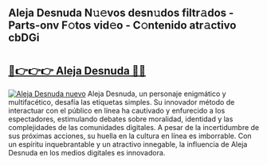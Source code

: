 ## Aleja Desnuda N𝚞𝚎vos desn𝚞dos filtr𝚊dos - Parts-onv F𝚘tos vid𝚎o - C𝚘ntenido atr𝚊ctivo cbDGi

# <h2><a href="http://mbdhrd5.tromn.icu/?c=Aleja+Desnuda">🔗👉👉👉 Aleja Desnuda 🔗🔗</a></h2>

[![Aleja Desnuda nuevo](https://i.imgur.com/pEAQMta.gif)](http://mbdhrd5.tromn.icu/?c=Aleja+Desnuda)
Aleja Desnuda, un personaje enigmático y multifacético, desafía las etiquetas simples. Su innovador método de interactuar con el público en línea ha cautivado y enfurecido a los espectadores, estimulando debates sobre moralidad, identidad y las complejidades de las comunidades digitales. A pesar de la incertidumbre de sus próximas acciones, su huella en la cultura en línea es imborrable. Con un espíritu inquebrantable y un atractivo innegable, la influencia de Aleja Desnuda en los medios digitales es innovadora.
